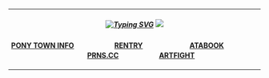 ***

<h5 align="center">
<a href="https://git.io/typing-svg"><img src="https://readme-typing-svg.demolab.com?font=Wittgenstein&pause=750&color=F7F7F7&random=false&width=435&lines=you+were+at+the+gate%2C+soaked+through;lets+not+say+a+word+if+it+isnt+true;%E2%99%AA+bloomsday+-+fontaines+dc" alt="Typing SVG" /></a>

<img src="https://images2.imgbox.com/6d/9d/iKCLSf4h_o.png"/>
</h5>  
<h4 align="center">


[PONY TOWN INFO](https://rentry.co/angelofdarkness)ㅤㅤㅤㅤ ㅤㅤ[RENTRY](https://rentry.co/captainanchor)ㅤㅤㅤㅤ ㅤㅤㅤ[ATABOOK](https://portal.atabook.org/)ㅤㅤㅤㅤ ㅤㅤㅤ[PRNS.CC](https://pronouns.cc/@anchor)ㅤㅤㅤㅤ ㅤㅤ[ARTFIGHT](https://artfight.net/~xpurgation)

</h4> 


***





